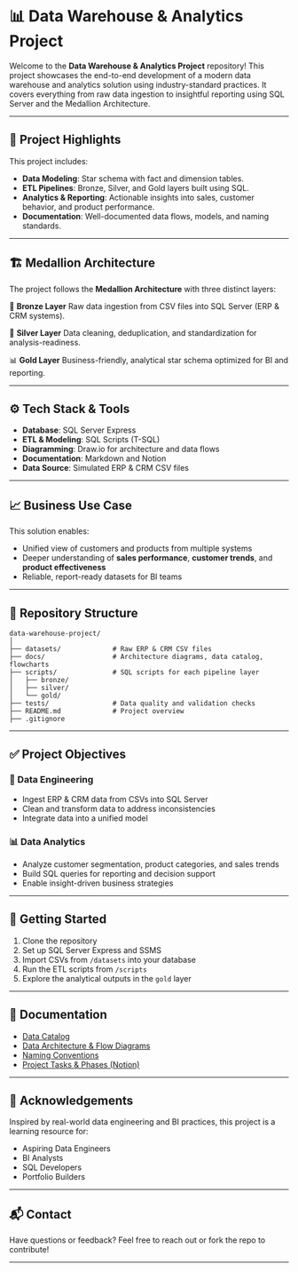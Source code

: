 

# 📊 Data Warehouse & Analytics Project

Welcome to the **Data Warehouse & Analytics Project** repository!
This project showcases the end-to-end development of a modern data warehouse and analytics solution using industry-standard practices. It covers everything from raw data ingestion to insightful reporting using SQL Server and the Medallion Architecture.

---

## 🧱 Project Highlights

This project includes:

* **Data Modeling**: Star schema with fact and dimension tables.
* **ETL Pipelines**: Bronze, Silver, and Gold layers built using SQL.
* **Analytics & Reporting**: Actionable insights into sales, customer behavior, and product performance.
* **Documentation**: Well-documented data flows, models, and naming standards.

---

## 🏗️ Medallion Architecture

The project follows the **Medallion Architecture** with three distinct layers:

📂 **Bronze Layer**
Raw data ingestion from CSV files into SQL Server (ERP & CRM systems).

🧹 **Silver Layer**
Data cleaning, deduplication, and standardization for analysis-readiness.

📊 **Gold Layer**
Business-friendly, analytical star schema optimized for BI and reporting.



---

## ⚙️ Tech Stack & Tools

* **Database**: SQL Server Express
* **ETL & Modeling**: SQL Scripts (T-SQL)
* **Diagramming**: Draw\.io for architecture and data flows
* **Documentation**: Markdown and Notion
* **Data Source**: Simulated ERP & CRM CSV files

---

## 📈 Business Use Case

This solution enables:

* Unified view of customers and products from multiple systems
* Deeper understanding of **sales performance**, **customer trends**, and **product effectiveness**
* Reliable, report-ready datasets for BI teams

---

## 📁 Repository Structure

```
data-warehouse-project/
│
├── datasets/             # Raw ERP & CRM CSV files
├── docs/                 # Architecture diagrams, data catalog, flowcharts
├── scripts/              # SQL scripts for each pipeline layer
│   ├── bronze/
│   ├── silver/
│   └── gold/
├── tests/                # Data quality and validation checks
├── README.md             # Project overview
├── .gitignore
```

---

## ✅ Project Objectives

### 🔨 Data Engineering

* Ingest ERP & CRM data from CSVs into SQL Server
* Clean and transform data to address inconsistencies
* Integrate data into a unified model

### 📊 Data Analytics

* Analyze customer segmentation, product categories, and sales trends
* Build SQL queries for reporting and decision support
* Enable insight-driven business strategies

---

## 📌 Getting Started

1. Clone the repository
2. Set up SQL Server Express and SSMS
3. Import CSVs from `/datasets` into your database
4. Run the ETL scripts from `/scripts`
5. Explore the analytical outputs in the `gold` layer

---

## 📄 Documentation

* [Data Catalog](docs/data_catalog.md)
* [Data Architecture & Flow Diagrams](docs/)
* [Naming Conventions](docs/naming-conventions.md)
* [Project Tasks & Phases (Notion)](https://thankful-pangolin-2ca.notion.site/SQL-Data-Warehouse-Project-16ed041640ef80489667cfe2f380b269?pvs=4)

---

## 🤝 Acknowledgements

Inspired by real-world data engineering and BI practices, this project is a learning resource for:

* Aspiring Data Engineers
* BI Analysts
* SQL Developers
* Portfolio Builders

---

## 📬 Contact

Have questions or feedback? Feel free to reach out or fork the repo to contribute!

---
